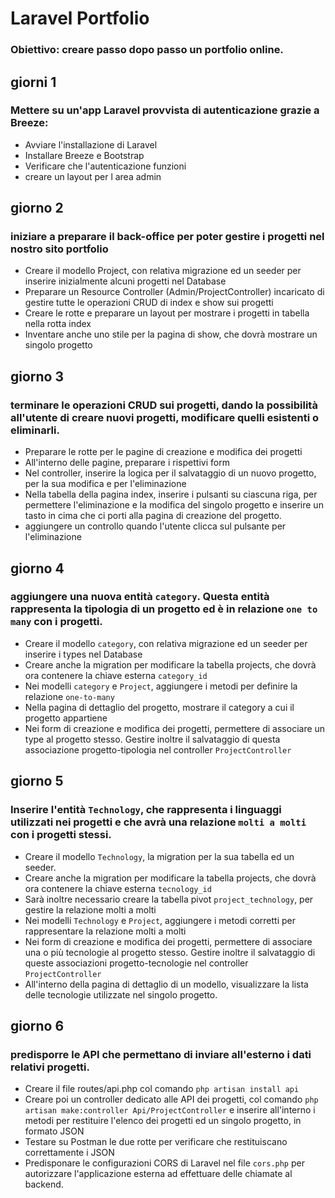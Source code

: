 # Laravel Portfolio

### Obiettivo: creare passo dopo passo un portfolio online.

## giorni 1

### Mettere su un'app Laravel provvista di autenticazione grazie a Breeze:

-   Avviare l'installazione di Laravel
-   Installare Breeze e Bootstrap
-   Verificare che l'autenticazione funzioni
-   creare un layout per l area admin

## giorno 2

### iniziare a preparare il back-office per poter gestire i progetti nel nostro sito portfolio

-   Creare il modello Project, con relativa migrazione ed un seeder per inserire inizialmente alcuni progetti nel Database
-   Preparare un Resource Controller (Admin/ProjectController) incaricato di gestire tutte le operazioni CRUD di index e show sui progetti
-   Creare le rotte e preparare un layout per mostrare i progetti in tabella nella rotta index
-   Inventare anche uno stile per la pagina di show, che dovrà mostrare un singolo progetto

## giorno 3

### terminare le operazioni CRUD sui progetti, dando la possibilità all'utente di creare nuovi progetti, modificare quelli esistenti o eliminarli.

-   Preparare le rotte per le pagine di creazione e modifica dei progetti
-   All'interno delle pagine, preparare i rispettivi form
-   Nel controller, inserire la logica per il salvataggio di un nuovo progetto, per la sua modifica e per l'eliminazione
-   Nella tabella della pagina index, inserire i pulsanti su ciascuna riga, per permettere l'eliminazione e la modifica del singolo progetto e inserire un tasto in cima che ci porti alla pagina di creazione del progetto.
-   aggiungere un controllo quando l'utente clicca sul pulsante per l'eliminazione

## giorno 4

### aggiungere una nuova entità `category`. Questa entità rappresenta la tipologia di un progetto ed è in relazione `one to many` con i progetti.

-   Creare il modello `category`, con relativa migrazione ed un seeder per inserire i types nel Database
-   Creare anche la migration per modificare la tabella projects, che dovrà ora contenere la chiave esterna `category_id`
-   Nei modelli `category` e `Project`, aggiungere i metodi per definire la relazione `one-to-many`
-   Nella pagina di dettaglio del progetto, mostrare il category a cui il progetto appartiene
-   Nei form di creazione e modifica dei progetti, permettere di associare un type al progetto stesso. Gestire inoltre il salvataggio di questa associazione progetto-tipologia nel controller `ProjectController`

## giorno 5

### Inserire l'entità `Technology`, che rappresenta i linguaggi utilizzati nei progetti e che avrà una relazione `molti a molti` con i progetti stessi.

-   Creare il modello `Technology`, la migration per la sua tabella ed un seeder.
-   Creare anche la migration per modificare la tabella projects, che dovrà ora contenere la chiave esterna `tecnology_id`
-   Sarà inoltre necessario creare la tabella pivot `project_technology`, per gestire la relazione molti a molti
-   Nei modelli `Technology` e `Project`, aggiungere i metodi corretti per rappresentare la relazione molti a molti
-   Nei form di creazione e modifica dei progetti, permettere di associare una o più tecnologie al progetto stesso. Gestire inoltre il salvataggio di queste associazioni progetto-tecnologie nel controller `ProjectController`
-   All'interno della pagina di dettaglio di un modello, visualizzare la lista delle tecnologie utilizzate nel singolo progetto.

## giorno 6

### predisporre le API che permettano di inviare all'esterno i dati relativi progetti.

-   Creare il file routes/api.php col comando `php artisan install api`
-   Creare poi un controller dedicato alle API dei progetti, col comando `php artisan make:controller Api/ProjectController` e inserire all'interno i metodi per restituire l'elenco dei progetti ed un singolo progetto, in formato JSON
-   Testare su Postman le due rotte per verificare che restituiscano correttamente i JSON
-   Predisponare le configurazioni CORS di Laravel nel file `cors.php` per autorizzare l'applicazione esterna ad effettuare delle chiamate al backend.

